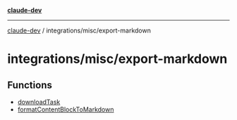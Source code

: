 [**claude-dev**](../../../README.md)

***

[claude-dev](../../../README.md) / integrations/misc/export-markdown

# integrations/misc/export-markdown

## Functions

- [downloadTask](functions/downloadTask.md)
- [formatContentBlockToMarkdown](functions/formatContentBlockToMarkdown.md)
